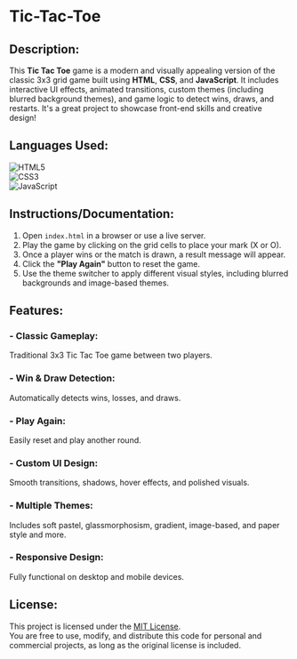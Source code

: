 # Tic-Tac-Toe

## Description:
This **Tic Tac Toe** game is a modern and visually appealing version of the classic 3x3 grid game built using **HTML**, **CSS**, and **JavaScript**. It includes interactive UI effects, animated transitions, custom themes (including blurred background themes), and game logic to detect wins, draws, and restarts. It's a great project to showcase front-end skills and creative design!

## Languages Used:
![HTML5](https://img.shields.io/badge/html-%23E34F26.svg?style=for-the-badge&logo=html5&logoColor=white)  
![CSS3](https://img.shields.io/badge/css-%231572B6.svg?style=for-the-badge&logo=css3&logoColor=white)  
![JavaScript](https://img.shields.io/badge/javascript-%23323330.svg?style=for-the-badge&logo=javascript&logoColor=%23F7DF1E)

## Instructions/Documentation:
1. Open `index.html` in a browser or use a live server.
2. Play the game by clicking on the grid cells to place your mark (X or O).
3. Once a player wins or the match is drawn, a result message will appear.
4. Click the **"Play Again"** button to reset the game.
5. Use the theme switcher to apply different visual styles, including blurred backgrounds and image-based themes.

## Features:
### - Classic Gameplay:
Traditional 3x3 Tic Tac Toe game between two players.

### - Win & Draw Detection:
Automatically detects wins, losses, and draws.

### - Play Again:
Easily reset and play another round.

### - Custom UI Design:
Smooth transitions, shadows, hover effects, and polished visuals.

### - Multiple Themes:
Includes soft pastel, glassmorphosism, gradient, image-based, and paper style and more.

### - Responsive Design:
Fully functional on desktop and mobile devices.

## License:
This project is licensed under the [MIT License](LICENSE).  
You are free to use, modify, and distribute this code for personal and commercial projects, as long as the original license is included.

